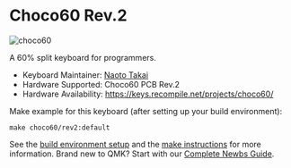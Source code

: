 # Choco60 Rev.2

![choco60](https://keys.recompile.net/images/choco60-main@600w.jpg)

A 60% split keyboard for programmers.

* Keyboard Maintainer: [Naoto Takai](https://github.com/takai)
* Hardware Supported: Choco60 PCB Rev.2
* Hardware Availability: https://keys.recompile.net/projects/choco60/

Make example for this keyboard (after setting up your build environment):

    make choco60/rev2:default

See the [build environment setup](https://docs.qmk.fm/#/getting_started_build_tools) and the [make instructions](https://docs.qmk.fm/#/getting_started_make_guide) for more information. Brand new to QMK? Start with our [Complete Newbs Guide](https://docs.qmk.fm/#/newbs).
